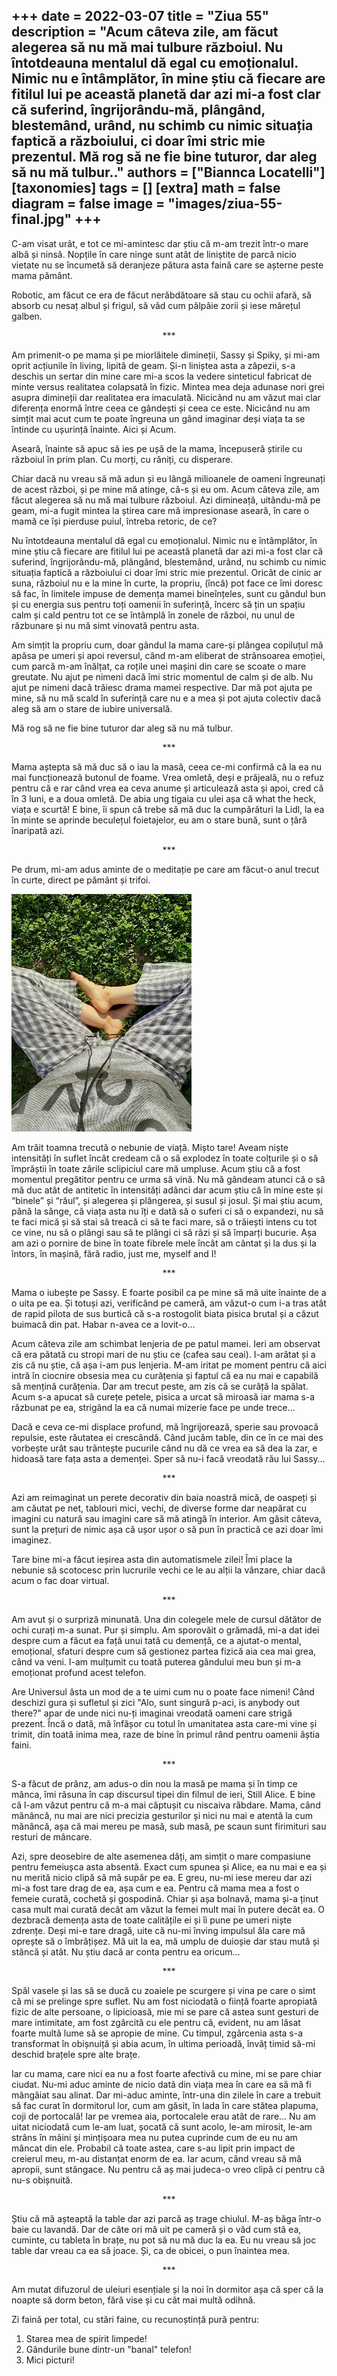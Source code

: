 
+++
date = 2022-03-07
title = "Ziua 55"
description = "Acum câteva zile, am făcut alegerea să nu mă mai tulbure războiul. Nu întotdeauna mentalul dă egal cu emoționalul. Nimic nu e întâmplător, în mine știu că fiecare are fitilul lui pe această planetă dar azi mi-a fost clar că suferind, îngrijorându-mă, plângând, blestemând, urând, nu schimb cu nimic situația faptică a războiului, ci doar îmi stric mie prezentul. Mă rog să ne fie bine tuturor, dar aleg să nu mă tulbur.."
authors = ["Biannca Locatelli"]
[taxonomies]
tags = []
[extra]
math = false
diagram = false
image = "images/ziua-55-final.jpg"
+++
---

C-am visat urât, e tot ce mi-amintesc dar știu că m-am trezit într-o mare albă și ninsă. Nopțile în care ninge sunt atât de liniștite de parcă nicio vietate nu se încumetă să deranjeze pătura asta faină care se așterne peste mama pământ.

Robotic, am făcut ce era de făcut nerăbdătoare să stau cu ochii afară, să absorb cu nesaț albul și frigul, să văd cum pâlpâie zorii și iese mărețul galben.

<p style="text-align: center;">***</p>

Am primenit-o pe mama și pe miorlăitele dimineții, Sassy și Spiky, și mi-am oprit acțiunile în living, lipită de geam. Și-n liniștea asta a zăpezii, s-a deschis un sertar din mine care mi-a scos la vedere sinteticul fabricat de minte versus realitatea colapsată în fizic. Mintea mea deja adunase nori grei asupra dimineții dar realitatea era imaculată. Nicicând nu am văzut mai clar diferența enormă între ceea ce gândești și ceea ce este. Nicicând nu am simțit mai acut cum te poate îngreuna un gând imaginar deși viața ta se întinde cu ușurință înainte. Aici și Acum.

Aseară, înainte să apuc să ies pe ușă de la mama, începuseră știrile cu războiul în prim plan. Cu morți, cu răniți, cu disperare.

Chiar dacă nu vreau să mă adun și eu lângă milioanele de oameni îngreunați de acest război, și pe mine mă atinge, că-s și eu om. Acum câteva zile, am făcut alegerea să nu mă mai tulbure războiul. Azi dimineață, uitându-mă pe geam, mi-a fugit mintea la știrea care mă impresionase aseară, în care o mamă ce își pierduse puiul, întreba retoric, de ce?

Nu întotdeauna mentalul dă egal cu emoționalul. Nimic nu e întâmplător, în mine știu că fiecare are fitilul lui pe această planetă dar azi mi-a fost clar că suferind, îngrijorându-mă, plângând, blestemând, urând, nu schimb cu nimic situația faptică a războiului ci doar îmi stric mie prezentul. Oricât de cinic ar suna, războiul nu e la mine în curte, la propriu, (încă) pot face ce îmi doresc să fac, în limitele impuse de demența mamei bineînțeles, sunt cu gândul bun și cu energia sus pentru toți oamenii în suferință, încerc să țin un spațiu calm și cald pentru tot ce se întâmplă în zonele de război, nu unul de răzbunare și nu mă simt vinovată pentru asta.

Am simțit la propriu cum, doar gândul la mama care-și plângea copiluțul mă apăsa pe umeri și apoi reversul, când m-am eliberat de strânsoarea emoției, cum parcă m-am înălțat, ca roțile unei mașini din care se scoate o mare greutate. Nu ajut pe nimeni dacă îmi stric momentul de calm și de alb. Nu ajut pe nimeni dacă trăiesc drama mamei respective. Dar mă pot ajuta pe mine, să nu mă scald în suferință care nu e a mea și pot ajuta colectiv dacă aleg să am o stare de iubire universală.

Mă rog să ne fie bine tuturor dar aleg să nu mă tulbur.

<p style="text-align: center;">***</p>

Mama aștepta să mă duc să o iau la masă, ceea ce-mi confirmă că la ea nu mai funcționează butonul de foame. Vrea omletă, deși e prăjeală, nu o refuz pentru că e rar când vrea ea ceva anume și articulează asta și apoi, cred că în 3 luni, e a doua omletă. De abia ung tigaia cu ulei așa că what the heck, viața e scurtă! E bine, îi spun că trebe să mă duc la cumpărături la Lidl, la ea în minte se aprinde beculețul foietajelor, eu am o stare bună, sunt o țâră înaripată azi.

<p style="text-align: center;">***</p>

Pe drum, mi-am adus aminte de o meditație pe care am făcut-o anul trecut în curte, direct pe pământ și trifoi.

<div class="flex justify-center">
  <img src="images/ziua-55-1.jpeg" />
</div>

Am trăit toamna trecută o nebunie de viață. Mișto tare! Aveam niște intensități în suflet încât credeam că o să explodez în toate colțurile și o să împrăștii în toate zările sclipiciul care mă umpluse. Acum știu că a fost momentul pregătitor pentru ce urma să vină. Nu mă gândeam atunci că o să mă duc atât de antitetic în intensități adânci dar acum știu că în mine este și “binele” și “răul”, și alegerea și plângerea, și susul și josul. Și mai știu acum, până la sânge, că viața asta nu îți e dată să o suferi ci să o expandezi, nu să te faci mică și să stai să treacă ci să te faci mare, să o trăiești intens cu tot ce vine, nu să o plângi sau să te plângi ci să râzi și să împarți bucurie. Așa am azi o pornire de bine în toate fibrele mele încât am cântat și la dus și la întors, în mașină, fără radio, just me, myself and I!

<p style="text-align: center;">***</p>

Mama o iubește pe Sassy. E foarte posibil ca pe mine să mă uite înainte de a o uita pe ea. Și totuși azi, verificând pe cameră, am văzut-o cum i-a tras atât de rapid pilota de sus burtică că s-a rostogolit biata pisica brutal și a căzut buimacă din pat. Habar n-avea ce a lovit-o…

Acum câteva zile am schimbat lenjeria de pe patul mamei. Ieri am observat că era pătată cu stropi mari de nu știu ce (cafea sau ceai). I-am arătat și a zis că nu știe, că așa i-am pus lenjeria. M-am iritat pe moment pentru că aici intră în ciocnire obsesia mea cu curățenia și faptul că ea nu mai e capabilă să mențină curățenia. Dar am trecut peste, am zis că se curăță la spălat. Acum s-a apucat să curețe petele, pisica a urcat să miroasă iar mama s-a răzbunat pe ea, strigând la ea că numai mizerie face pe unde trece…

Dacă e ceva ce-mi displace profund, mă îngrijorează, sperie sau provoacă repulsie, este răutatea ei crescândă. Când jucăm table, din ce în ce mai des vorbește urât sau trântește pucurile când nu dă ce vrea ea să dea la zar, e hidoasă tare fața asta a demenței. Sper să nu-i facă vreodată rău lui Sassy…

<p style="text-align: center;">***</p>

Azi am reimaginat un perete decorativ din baia noastră mică, de oaspeți și am căutat pe net, tablouri mici, vechi, de diverse forme dar neapărat cu imagini cu natură sau imagini care să mă atingă în interior. Am găsit câteva, sunt la prețuri de nimic așa că ușor ușor o să pun în practică ce azi doar îmi imaginez.

Tare bine mi-a făcut ieșirea asta din automatismele zilei! Îmi place la nebunie să scotocesc prin lucrurile vechi ce le au alții la vânzare, chiar dacă acum o fac doar virtual.

<p style="text-align: center;">***</p>

Am avut și o surpriză minunată. Una din colegele mele de cursul dătător de ochi curați m-a sunat. Pur și simplu. Am sporovăit o grămadă, mi-a dat idei despre cum a făcut ea față unui tată cu demență, ce a ajutat-o mental, emoțional, sfaturi despre cum să gestionez partea fizică aia cea mai grea, când va veni. I-am mulțumit cu toată puterea gândului meu bun și m-a emoționat profund acest telefon.

Are Universul ăsta un mod de a te uimi cum nu o poate face nimeni! Când deschizi gura și sufletul și zici "Alo, sunt singură p-aci, is anybody out there?" apar de unde nici nu-ți imaginai vreodată oameni care strigă prezent. Încă o dată, mă înfășor cu totul în umanitatea asta care-mi vine și trimit, din toată inima mea, raze de bine în primul rând pentru oamenii ăștia faini.

<p style="text-align: center;">***</p>

S-a făcut de prânz, am adus-o din nou la masă pe mama și în timp ce mânca, îmi răsuna în cap discursul tipei din filmul de ieri, Still Alice. E bine că l-am văzut pentru că m-a mai căptușit cu niscaiva răbdare. Mama, când mănâncă, nu mai are nici precizia gesturilor și nici nu mai e atentă la cum mănâncă, așa că mai mereu pe masă, sub masă, pe scaun sunt firimituri sau resturi de mâncare.

Azi, spre deosebire de alte asemenea dăți, am simțit o mare compasiune pentru femeiușca asta absentă. Exact cum spunea și Alice, ea nu mai e ea și nu merită nicio clipă să mă supăr pe ea. E greu, nu-mi iese mereu dar azi mi-a fost tare drag de ea, așa cum e ea. Pentru că mama mea a fost o femeie curată, cochetă și gospodină. Chiar și așa bolnavă, mama și-a ținut casa mult mai curată decât am văzut la femei mult mai în putere decât ea. O dezbracă demența asta de toate calitățile ei și îi pune pe umeri niște zdrențe. Deși mi-e tare dragă, uite că nu-mi înving impulsul ăla care mă oprește să o îmbrățișez. Mă uit la ea, mă umplu de duioșie dar stau mută și stâncă și atât. Nu știu dacă ar conta pentru ea oricum…

<p style="text-align: center;">***</p>

Spăl vasele și las să se ducă cu zoaiele pe scurgere și vina pe care o simt că mi se prelinge spre suflet. Nu am fost niciodată o ființă foarte apropiată fizic de alte persoane, o lipicioasă, mie mi se pare că astea sunt gesturi de mare intimitate, am fost zgârcită cu ele pentru că, evident, nu am lăsat foarte multă lume să se apropie de mine. Cu timpul, zgârcenia asta s-a transformat în obișnuiță și abia acum, în ultima perioadă, învăț timid să-mi deschid brațele spre alte brațe.

Iar cu mama, care nici ea nu a fost foarte afectivă cu mine, mi se pare chiar ciudat. Nu-mi aduc aminte de nicio dată din viața mea în care ea să mă fi mângâiat sau alinat. Dar mi-aduc aminte, într-una din zilele în care a trebuit să fac curat în dormitorul lor, cum am găsit, în lada în care stătea plapuma, coji de portocală! Iar pe vremea aia, portocalele erau atât de rare… Nu am uitat niciodată cum le-am luat, șocată că sunt acolo, le-am mirosit, le-am strâns în mâini și mințișoara mea nu putea cuprinde cum de eu nu am mâncat din ele. Probabil că toate astea, care s-au lipit prin impact de creierul meu, m-au distanțat enorm de ea. Iar acum, când vreau să mă apropii, sunt stângace. Nu pentru că aș mai judeca-o vreo clipă ci pentru că nu-s obișnuită.

<p style="text-align: center;">***</p>

Știu că mă așteaptă la table dar azi parcă aș trage chiulul. M-aș băga într-o baie cu lavandă. Dar de câte ori mă uit pe cameră și o văd cum stă ea, cuminte, cu tableta în brațe, nu pot să nu mă duc la ea. Eu nu vreau să joc table dar vreau ca ea să joace. Și, ca de obicei, o pun înaintea mea.

<p style="text-align: center;">***</p>

Am mutat difuzorul de uleiuri esențiale și la noi în dormitor așa că sper că la noapte să dorm beton, fără vise și cu cât mai multă odihnă.

Zi faină per total, cu stări faine, cu recunoștință pură pentru:
1. Starea mea de spirit limpede!
2. Gândurile bune dintr-un "banal" telefon!
3. Mici picturi!
